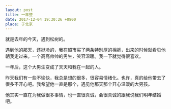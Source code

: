 ```yaml
---
layout: post
title: 一年整
date: 2017-12-04 19:30:26 +0800
place: 于北京
---
```

 
就是去年的今天，遇到松树的。

遇到他的那天，还挺冷的，我在超市买了两条特别厚的棉裤，出来的时候就看见他朝我走过来。一个高高帅帅的男生，笑容温暖。我一下就觉得很喜欢。

一年后，这个大男生变成了天天和我在一起的人。

昨天我们有一些不愉快，我总是想的很多，很容易情绪化。也许，真的给他带去了很多不开心吧。我希望他一直是那个，遇见他那天那个开心温暖的大男孩。

他其实一直在为我做很多事情，也一直很真诚，会很真诚的跟我说我们明年结婚吧。